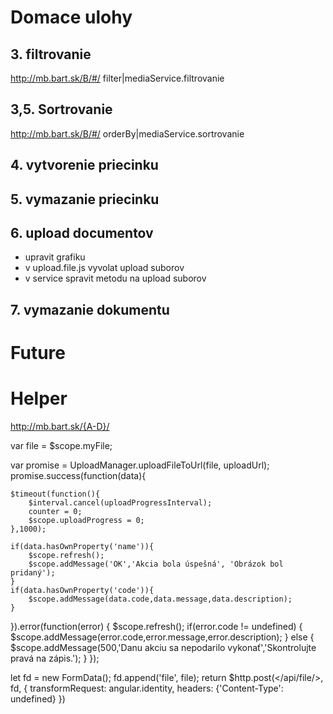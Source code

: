 # Domace ulohy

## 3. filtrovanie
http://mb.bart.sk/B/#/
filter|mediaService.filtrovanie

## 3,5. Sortrovanie
http://mb.bart.sk/B/#/
orderBy|mediaService.sortrovanie

## 4. vytvorenie priecinku

## 5. vymazanie priecinku

## 6. upload documentov
- upravit grafiku
- v upload.file.js vyvolat upload suborov
- v service spravit metodu na upload suborov

## 7. vymazanie dokumentu


# Future

# Helper

http://mb.bart.sk/{A-D}/



var file = $scope.myFile;

var promise = UploadManager.uploadFileToUrl(file, uploadUrl);
promise.success(function(data){

    $timeout(function(){
        $interval.cancel(uploadProgressInterval);
        counter = 0;
        $scope.uploadProgress = 0;
    },1000);

    if(data.hasOwnProperty('name')){
        $scope.refresh();
        $scope.addMessage('OK','Akcia bola úspešná', 'Obrázok bol pridaný');
    }
    if(data.hasOwnProperty('code')){
        $scope.addMessage(data.code,data.message,data.description);
    }
}).error(function(error) {
    $scope.refresh();
    if(error.code != undefined) {
        $scope.addMessage(error.code,error.message,error.description);
    } else {
        $scope.addMessage(500,'Danu akciu sa nepodarilo vykonať','Skontrolujte pravá na zápis.');
    }
});
        
        
let fd = new FormData();
fd.append('file', file);
return $http.post(</api/file/>, fd, {
    transformRequest: angular.identity,
    headers: {'Content-Type': undefined}
})